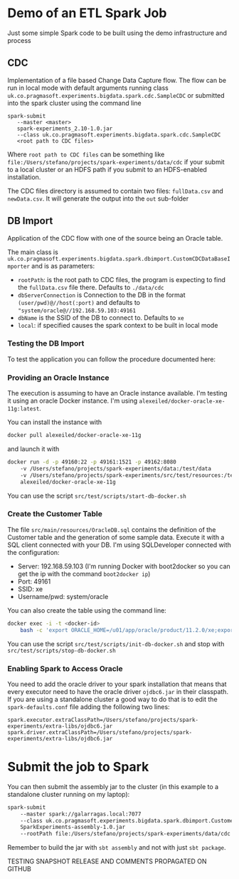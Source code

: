 # Demo of an ETL Spark Job

Just some simple Spark code to be built using the demo infrastructure and process

## CDC

Implementation of a file based Change Data Capture flow. The flow can be run in local mode with default arguments running
 class `uk.co.pragmasoft.experiments.bigdata.spark.cdc.SampleCDC` or submitted into the spark cluster using the command line

 ```
 spark-submit
    --master <master>
    spark-experiments_2.10-1.0.jar
    --class uk.co.pragmasoft.experiments.bigdata.spark.cdc.SampleCDC
    <root path to CDC files>
 ```

Where `root path to CDC files` can be something like `file:/Users/stefano/projects/spark-experiments/data/cdc` if your submit to a local cluster
or an HDFS path if you submit to an HDFS-enabled installation.

The CDC files directory is assumed to contain two files: `fullData.csv` and `newData.csv`. It will generate the output into the `out` sub-folder

## DB Import

Application of the CDC flow with one of the source being an Oracle table.

The main class is `uk.co.pragmasoft.experiments.bigdata.spark.dbimport.CustomCDCDataBaseImporter` and is as parameters:

* `rootPath`: is the root path to CDC files, the program is expecting to find the `fullData.csv` file there. Defaults to `./data/cdc`
* `dbServerConnection` is Connection to the DB in the format `(user/pwd)@//host(:port)` and defaults to `"system/oracle@//192.168.59.103:49161`
* `dbName` is the SSID of the DB to connect to. Defaults to `xe`
* `local`: if specified causes the spark context to be built in local mode

### Testing the DB Import

To test the application you can follow the procedure documented here:

### Providing an Oracle Instance

The execution is assuming to have an Oracle instance available. I'm testing it using an oracle Docker instance. I'm using `alexeiled/docker-oracle-xe-11g:latest`.

You can install the instance with

```bash
docker pull alexeiled/docker-oracle-xe-11g
```

and launch it with

```bash
docker run -d -p 49160:22 -p 49161:1521 -p 49162:8080 
    -v /Users/stefano/projects/spark-experiments/data:/test/data 
    -v /Users/stefano/projects/spark-experiments/src/test/resources:/test/cfg 
    alexeiled/docker-oracle-xe-11g
```

You can use the script `src/test/scripts/start-db-docker.sh`

### Create the Customer Table 

The file `src/main/resources/OracleDB.sql` contains the definition of the Customer table and the generation of some sample data. 
Execute it with a SQL client connected with your DB.
I'm using SQLDeveloper connected with the configuration: 

* Server: 192.168.59.103 (I'm running Docker with boot2docker so you can get the ip with the command `boot2docker ip`)
* Port: 49161
* SSID: xe
* Username/pwd: system/oracle

You can also create the table using the command line:

```bash
docker exec -i -t <docker-id>  
    bash -c 'export ORACLE_HOME=/u01/app/oracle/product/11.2.0/xe;export ORACLE_SID=XE;echo exit |  /u01/app/oracle/product/11.2.0/xe/bin/sqlplus system/oracle  @/test/cfg/OracleDB.sql'
```

You can use the script `src/test/scripts/init-db-docker.sh` and stop with `src/test/scripts/stop-db-docker.sh`

### Enabling Spark to Access Oracle

You need to add the oracle driver to your spark installation that means that every executor need to have the oracle driver `ojdbc6.jar` in their classpath.
If you are using a standalone cluster a good way to do that is to edit the `spark-defaults.conf` file adding the following two lines:

```
spark.executor.extraClassPath=/Users/stefano/projects/spark-experiments/extra-libs/ojdbc6.jar
spark.driver.extraClassPath=/Users/stefano/projects/spark-experiments/extra-libs/ojdbc6.jar
```
 
# Submit the job to Spark 
 
You can then submit the assembly jar to the cluster (in this example to a standalone cluster running on my laptop):

```bash
spark-submit 
    --master spark://galarragas.local:7077 
    --class uk.co.pragmasoft.experiments.bigdata.spark.dbimport.CustomerCDCDataBaseImporter 
    SparkExperiments-assembly-1.0.jar 
    --rootPath file:/Users/stefano/projects/spark-experiments/data/cdc
```
 
Remember to build the jar with `sbt assembly` and not with just `sbt package`.


TESTING SNAPSHOT RELEASE AND COMMENTS PROPAGATED ON GITHUB


